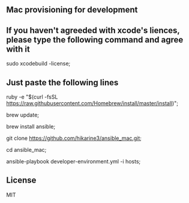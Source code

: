 Mac provisioning for development
-------

If you haven't agreeded with xcode's liences, please type the following command and agree with it
-------

sudo xcodebuild -license;


Just paste the following lines
-------

ruby -e "$(curl -fsSL https://raw.githubusercontent.com/Homebrew/install/master/install)";

brew update;

brew install ansible;

git clone https://github.com/hikarine3/ansible_mac.git;

cd ansible_mac;

ansible-playbook developer-environment.yml -i hosts;

License
-------

MIT
